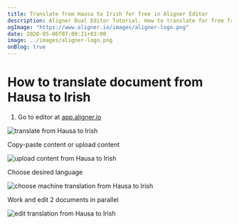 ```yaml
---
title: Translate from Hausa to Irish for free in Aligner Editor
description: Aligner Dual Editor Tutorial. How to translate for free from Hausa to Irish. Aligner is multilingual document management platform. 
ogImage: "https://www.aligner.io/images/aligner-logo.png"
date: 2020-05-06T07:09:21+03:00
image: ../images/aligner-logo.png
onBlog: true
---
```


# How to translate document from Hausa to Irish

1. Go to editor at [app.aligner.io](https://app.aligner.io "Aligner App web page")

![translate from Hausa to Irish](../aligner-blank-editor.png "translate from Hausa to Irish")

Copy-paste content or upload content

![upload content from Hausa to Irish](../aligner-uploaded-document.png "upload content from Hausa to Irish")

Choose desired language

![choose machine translation from Hausa to Irish](../aligner-language-dropdown.png "choose machine translation from Hausa to Irish")

Work and edit 2 documents in parallel

![edit translation from Hausa to Irish](../aligner-double-sitded-editor.png "edit translation from Hausa to Irish")

